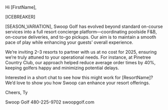 Hi [FirstName],

[ICEBREAKER]

[SEASON_VARIATION], Swoop Golf has evolved beyond standard on-course services into a full resort concierge platform—coordinating poolside F&B, on-course deliveries, and to-go pickups. Our aim is to maintain a smooth pace of play while enhancing your guests’ overall experience.

We’re inviting 2–3 resorts to partner with us at no cost for 2025, ensuring we’re truly attuned to your operational needs. For instance, at Pinetree Country Club, our approach helped reduce average order times by 40%, keeping golfers happy and minimizing potential delays.

Interested in a short chat to see how this might work for [ResortName]? We’d love to show you how Swoop can enhance your resort offerings.

Cheers,
Ty

Swoop Golf
480-225-9702
swoopgolf.com
